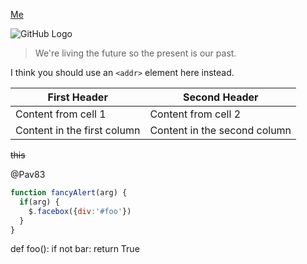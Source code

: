 [Me](https://github.com/Pav83)

![GitHub Logo](/images/logo.png)

> We're living the future so
> the present is our past.

I think you should use an
`<addr>` element here instead.

        
First Header | Second Header
------------ | -------------
Content from cell 1 | Content from cell 2
Content in the first column | Content in the second column

~~this~~

@Pav83


```javascript
function fancyAlert(arg) {
  if(arg) {
    $.facebox({div:'#foo'})
  }
}
```


def foo():
    if not bar:
        return True
